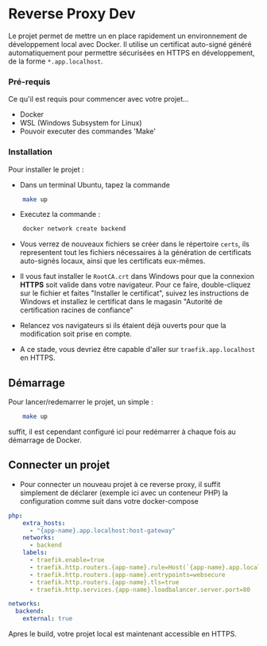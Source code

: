 # Reverse Proxy Dev

Le projet permet de mettre un en place rapidement un environnement de développement local avec Docker. Il utilise un certificat auto-signé généré automatiquement pour permettre sécurisées en HTTPS en développement, de la forme `*.app.localhost`.

### Pré-requis

Ce qu'il est requis pour commencer avec votre projet...

- Docker
- WSL (Windows Subsystem for Linux)
- Pouvoir executer des commandes 'Make'

### Installation

Pour installer le projet :

- Dans un terminal Ubuntu, tapez la commande
```bash
    make up
```

- Executez la commande :
```bash
    docker network create backend
```

- Vous verrez de nouveaux fichiers se créer dans le répertoire `certs`, ils representent tout les fichiers nécessaires à la génération de certificats auto-signés locaux, ainsi que les certificats eux-mêmes.

- Il vous faut installer le `RootCA.crt` dans Windows pour que la connexion **HTTPS** soit valide dans votre navigateur. Pour ce faire, double-cliquez sur le fichier et faites "Installer le certificat", suivez les instructions de Windows et installez le certificat dans le magasin "Autorité de certification racines de confiance"

- Relancez vos navigateurs si ils étaient déjà ouverts pour que la modification soit prise en compte.

- A ce stade, vous devriez être capable d'aller sur `traefik.app.localhost` en HTTPS.

## Démarrage

Pour lancer/redemarrer le projet, un simple :
```bash
    make up
```
suffit, il est cependant configuré ici pour redémarrer à chaque fois au démarrage de Docker.

## Connecter un projet

- Pour connecter un nouveau projet à ce reverse proxy, il suffit simplement de déclarer (exemple ici avec un conteneur PHP) la configuration comme suit dans votre docker-compose

```yaml
php:
    extra_hosts:
      - "{app-name}.app.localhost:host-gateway"
    networks:
      - backend
    labels:
      - traefik.enable=true
      - traefik.http.routers.{app-name}.rule=Host(`{app-name}.app.localhost`)
      - traefik.http.routers.{app-name}.entrypoints=websecure
      - traefik.http.routers.{app-name}.tls=true
      - traefik.http.services.{app-name}.loadbalancer.server.port=80

networks:
  backend:
    external: true
```

Apres le build, votre projet local est maintenant accessible en HTTPS.
